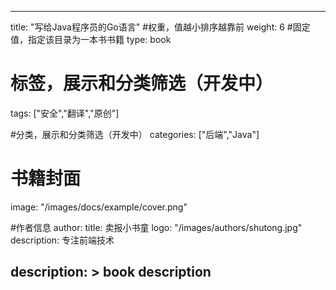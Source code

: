 
---
title: "写给Java程序员的Go语言"
#权重，值越小排序越靠前
weight: 6
#固定值，指定该目录为一本书书籍
type: book
# 标签，展示和分类筛选（开发中）
tags: ["安全","翻译","原创"]

#分类，展示和分类筛选（开发中）
categories: ["后端","Java"]

# 书籍封面
image: "/images/docs/example/cover.png"

#作者信息
author:
  title: 卖报小书童
  logo: "/images/authors/shutong.jpg"
  description: 专注前端技术

description: >
  book description
---


